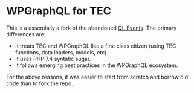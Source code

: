 # WPGraphQL for TEC

This is a essentially a fork of the abandoned [QL Events](https://github.com/the-events-calendar/ql-events). The primary differences are:
- It treats TEC and WPGraphQL like a first class citizen (using TEC functions, data loaders, models, etc).
- It uses PHP 7.4 syntatic sugar.
- It follows emerging best practices in the WPGraphQL ecosystem.

For the above reasons, it was easier to start from scratch and borrow old code than to fork the repo.
